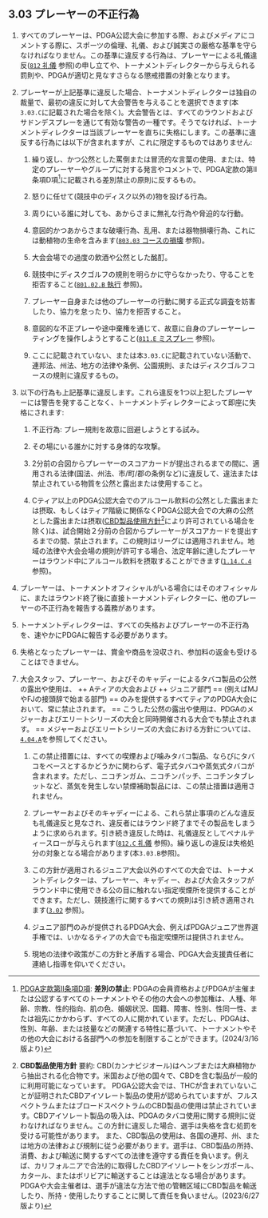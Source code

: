 ## 3.03 プレーヤーの不正行為

1. すべてのプレーヤーは、PDGA公認大会に参加する際、およびメディアにコメントする際に、スポーツの倫理、礼儀、および誠実さの厳格な基準を守らなければなりません。この基準に違反する行為は、プレーヤーによる礼儀違反([`812` 礼儀](ordg/812) 参照)の申し立てや、トーナメントディレクターから与えられる罰則や、PDGAが適切と見なすさらなる懲戒措置の対象となります。

1. プレーヤーが上記基準に違反した場合、トーナメントディレクターは独自の裁量で、最初の違反に対して大会警告を与えることを選択できます(本`3.03.C`に記載された場合を除く)。大会警告とは、すべてのラウンドおよびサドンデスプレーを通じて有効な警告の一種です。そうでなければ、トーナメントディレクターは当該プレーヤーを直ちに失格にします。この基準に違反する行為には以下が含まれますが、これに限定するものではありません:

    1. 繰り返し、かつ公然とした罵倒または冒涜的な言葉の使用、または、特定のプレーヤーやグループに対する発言やコメントで、PDGA定款の第II条項D項[^3.03.1]に記載される差別禁止の原則に反するもの。
    
    1. 怒りに任せて(競技中のディスク以外の)物を投げる行為。

    1. 周りにいる誰に対しても、あからさまに無礼な行為や脅迫的な行動。

	1. 意図的かつあからさまな破壊行為、乱用、または器物損壊行為、これには動植物の生命を含みます([`803.03` コースの損壊](ordg/80303) 参照)。

    1. 大会会場での過度の飲酒や公然とした酩酊。

    1. 競技中にディスクゴルフの規則を明らかに守らなかったり、守ることを拒否すること([`801.02.B` 執行](ordg/80202) 参照)。

    1. プレーヤー自身または他のプレーヤーの行動に関する正式な調査を妨害したり、協力を怠ったり、協力を拒否すること。

    1. 意図的な不正プレーや途中棄権を通じて、故意に自身のプレーヤーレーティングを操作しようとすること([`811.E` ミスプレー](ordg/811) 参照)。

    1. ここに記載されていない、または本`3.03.C`に記載されていない活動で、連邦法、州法、地方の法律や条例、公園規則、またはディスクゴルフコースの規則に違反するもの。

1. 以下の行為も上記基準に違反します。これら違反を1つ以上犯したプレーヤーには警告を発することなく、トーナメントディレクターによって即座に失格にされます:

    1. 不正行為: プレー規則を故意に回避しようとする試み。

    1. その場にいる誰かに対する身体的な攻撃。

    1. 2分前の合図からプレーヤーのスコアカードが提出されるまでの間に、適用される法律(国法、州法、市/町/郡の条例など)に違反して、違法または禁止されている物質を公然と露出または使用すること。

    1. Cティア以上のPDGA公認大会でのアルコール飲料の公然とした露出または摂取、もしくはティア階級に関係なくPDGA公認大会での大麻の公然とした露出または摂取([CBD製品使用方針](https://www.pdga.com/policies/cbd-product-use-policy)[^3.03.2]により許可されている場合を除く)は、試合開始２分前の合図からプレーヤーがスコアカードを提出するまでの間、禁止されます。この規則はリーグには適用されません。地域の法律や大会会場の規則が許可する場合、法定年齢に達したプレーヤーはラウンド中にアルコール飲料を摂取することができます([`1.14.C.4`](#リーグ) 参照)。

1. プレーヤーは、トーナメントオフィシャルがいる場合にはそのオフィシャルに、またはラウンド終了後に直接トーナメントディレクターに、他のプレーヤーの不正行為を報告する義務があります。

1. トーナメントディレクターは、すべての失格およびプレーヤーの不正行為を、速やかにPDGAに報告する必要があります。

1. 失格となったプレーヤーは、賞金や商品を没収され、参加料の返金も受けることはできません。

1. 大会スタッフ、プレーヤー、およびそのキャディーによるタバコ製品の公然の露出や使用は、
++ Aティアの大会および ++
ジュニア部門
== (例えばMJやFJの接頭辞で始まる部門) ==
のみを提供するすべてティアのPDGA大会において、常に禁止されます。
== こうした公然の露出や使用は、PDGAのメジャーおよびエリートシリーズの大会と同時開催される大会でも禁止されます。 ==
メジャーおよびエリートシリーズの大会における方針については、[`4.04.A`](#プレーヤーの行動規範)を参照してください。

    1. この禁止措置には、すべての喫煙および噛みタバコ製品、ならびにタバコをベースとするかどうかに関わらず、電子式タバコや蒸気式タバコが含まれます。ただし、ニコチンガム、ニコチンパッチ、ニコチンタブレットなど、蒸気を発生しない禁煙補助製品には、この禁止措置は適用されません。

    1. プレーヤーおよびそのキャディーによる、これら禁止事項のどんな違反も礼儀違反と見なされ、違反者にはラウンド終了までその製品をしまうように求められます。引き続き違反した時は、礼儀違反としてペナルティースローが与えられます([`812.C` 礼儀](ordg/812) 参照)。繰り返しの違反は失格処分の対象となる場合があります(本`3.03.B`参照)。

    1. この方針が適用されるジュニア大会以外のすべての大会では、トーナメントディレクターは、プレーヤー、キャディー、および大会スタッフがラウンド中に使用できる公の目に触れない指定喫煙所を提供することができます。ただし、競技進行に関するすべての規則は引き続き適用されます([`3.02`](#競技の進行) 参照)。

    1. ジュニア部門のみが提供されるPDGA大会、例えばPDGAジュニア世界選手権では、いかなるティアの大会でも指定喫煙所は提供されません。

    1. 現地の法律や政策がこの方針と矛盾する場合、PDGA大会支援責任者に連絡し指導を仰いでください。


[^3.03.1]: [PDGA定款第II条項D項](https://www.pdga.com/documents/pdga-bylaws):
**差別の禁止**: PDGAの会員資格およびPDGAが主催または公認するすべてのトーナメントやその他の大会への参加権は、人種、年齢、宗教、性的指向、肌の色、婚姻状況、国籍、障害、性別、性同一性、または祖先にかかわらず、すべての人に開かれています。ただし、PDGAは、性別、年齢、または技量などの関連する特性に基づいて、トーナメントやその他の大会における各部門への参加を制限することができます。(2024/3/16版より)

[^3.03.2]:  **CBD製品使用方針** 要約:
CBD(カンナビジオール)はヘンプまたは大麻植物から抽出される化合物です。米国および他の国々で、CBDを含む製品が一般的に利用可能になっています。
PDGA公認大会では、THCが含まれていないことが証明されたCBDアイソレート製品の使用が認められていますが、フルスペクトラムまたはブロードスペクトラムのCBD製品の使用は禁止されています。CBDアイソレート製品の吸入は、PDGAのタバコ使用に関する規則に従わなければなりません。この方針に違反した場合、選手は失格を含む処罰を受ける可能性があります。
また、CBD製品の使用は、各国の連邦、州、または地方の法律および規制に従う必要があります。選手は、CBD製品の所持、消費、および輸送に関するすべての法律を遵守する責任を負います。例えば、カリフォルニアで合法的に取得したCBDアイソレートをシンガポール、カタール、またはボリビアに輸送することは違法となる場合があります。PDGAや大会主催者は、選手が違法な方法で他の管轄区域にCBD製品を輸送したり、所持・使用したりすることに関して責任を負いません。(2023/6/27版より)
